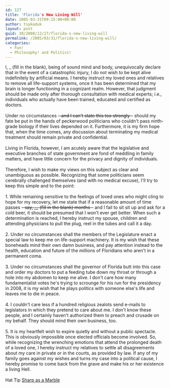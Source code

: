 ```yaml
---
id: 127
title: 'Florida's New Living Will'
date: 2005-03-31T09:15:00+00:00
author: tsykoduk
layout: post
guid: 30/2008/12/27/florida-s-new-living-will
permalink: /2005/03/31/florida-s-new-living-will/
categories:
  - Fun!
  - Philosophy! and Politics!
---
```

I, <i><em>_</i><i>_</em></i><i><em>_</i><i>_</em></i>_ (fill in the blank), being of sound mind and body, unequivocally declare that in the event of a catastrophic injury, I do not wish to be kept alive indefinitely by artificial means. I hereby instruct my loved ones and relatives to remove all life-support systems, once it has been determined that my brain is longer functioning in a cognizant realm. However, that judgment should be made only after thorough consultation with medical experts; i.e., individuals who actually have been trained, educated and certified as doctors.<br /><br />Under no circumstances <del>- and I can't state this too strongly -</del> should my fate be put in the hands of peckerwood politicians who couldn't pass ninth-grade biology if their lives depended on it. Furthermore, it is my firm hope that, when the time comes, any discussion about terminating my medical treatment should remain private and confidential.<br /><br />Living in Florida, however, I am acutely aware that the legislative and executive branches of state government are fond of meddling in family matters, and have little concern for the privacy and dignity of individuals.<br /><br />Therefore, I wish to make my views on this subject as clear and unambiguous as possible. Recognizing that some politicians seem cerebrally challenged themselves (and with no medical excuse), I'll try to keep this simple and to the point:<br /><br />1. While remaining sensitive to the feelings of loved ones who might cling to hope for my recovery, let me state that if a reasonable amount of time passes  <del>- say, <em>__</em> (fill in the blank) months -</del> and I fail to sit sit up and ask for a cold beer, it should be presumed that I won't ever get better. When such a determination is reached, I hereby instruct my spouse, children and attending physicians to pull the plug, reel in the tubes and call it a day.<br /><br />2. Under no circumstances shall the members of the Legislature enact a special law to keep me on life-support machinery. It is my wish that these boneheads mind their own damn business, and pay attention instead to the health, education and future of the millions of Floridians who aren't in a permanent coma.<br /><br />3. Under no circumstances shall the governor of Florida butt into this case and order my doctors to put a feeding tube down my throat or through a hole into my abdomen to keep me alive. I don't care how many fundamentalist votes he's trying to scrounge for his run for the presidency in 2008, it is my wish that he plays politics with someone else's life and leaves me to die in peace.<br /><br />4. I couldn't care less if a hundred religious zealots send e-mails to legislators in which they pretend to care about me. I don't know these people, and I certainly haven't authorized them to preach and crusade on my behalf. They should mind their own business, too.<br /><br />5. It is my heartfelt wish to expire quietly and without a public spectacle. This is obviously impossible once elected officials become involved. So, while recognizing the wrenching emotions that attend the prolonged death of a loved one, I hereby instruct my relatives to settle all disagreements about my care in private or in the courts, as provided by law. If any of my family goes against my wishes and turns my case into a political cause, I hereby promise to come back from the grave and make his or her existence a living Hell.<br /><br />Hat Tip <a href=http://sharpmarbles.stufftoread.com/archive/2005/03/31/2820.aspx>Sharp as a Marble</a>